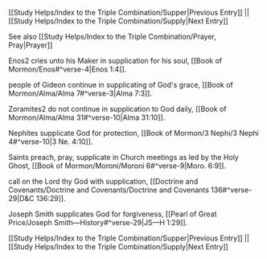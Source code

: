 [[Study Helps/Index to the Triple Combination/Supper|Previous Entry]]  ||  [[Study Helps/Index to the Triple Combination/Supply|Next Entry]]

 See also [[Study Helps/Index to the Triple Combination/Prayer, Pray|Prayer]]

 Enos2 cries unto his Maker in supplication for his soul, [[Book of Mormon/Enos#^verse-4|Enos 1:4]].

 people of Gideon continue in supplicating of God's grace, [[Book of Mormon/Alma/Alma 7#^verse-3|Alma 7:3]].

 Zoramites2 do not continue in supplication to God daily, [[Book of Mormon/Alma/Alma 31#^verse-10|Alma 31:10]].

 Nephites supplicate God for protection, [[Book of Mormon/3 Nephi/3 Nephi 4#^verse-10|3 Ne. 4:10]].

 Saints preach, pray, supplicate in Church meetings as led by the Holy Ghost, [[Book of Mormon/Moroni/Moroni 6#^verse-9|Moro. 6:9]].

 call on the Lord thy God with supplication, [[Doctrine and Covenants/Doctrine and Covenants/Doctrine and Covenants 136#^verse-29|D&C 136:29]].

 Joseph Smith supplicates God for forgiveness, [[Pearl of Great Price/Joseph Smith—History#^verse-29|JS—H 1:29]].

[[Study Helps/Index to the Triple Combination/Supper|Previous Entry]]  ||  [[Study Helps/Index to the Triple Combination/Supply|Next Entry]]